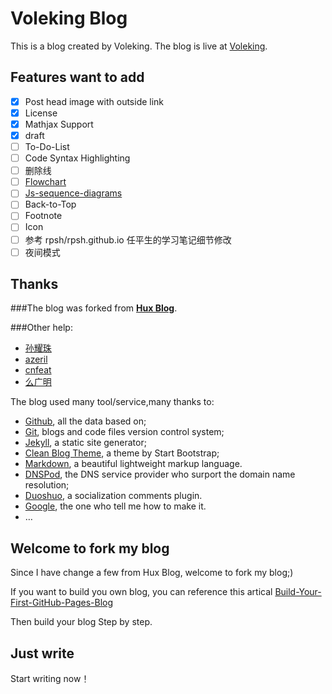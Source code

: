 # Voleking Blog

This is a blog created by Voleking. The blog is live at [Voleking](https://voleking.github.io/).

## Features want to add

- [x] Post head image with outside link
- [x] License
- [x] Mathjax Support
- [x] draft
- [ ] To-Do-List
- [ ] Code Syntax Highlighting
- [ ] 删除线
- [ ] [Flowchart](http://adrai.github.io/flowchart.js/)
- [ ] [Js-sequence-diagrams](http://bramp.github.io/js-sequence-diagrams/)
- [ ] Back-to-Top
- [ ] Footnote
- [ ] Icon
- [ ] 参考 rpsh/rpsh.github.io 任平生的学习笔记细节修改
- [ ] 夜间模式

## Thanks 

###The blog was forked from **[Hux Blog](http://huangxuan.me)**.  

###Other help:

+ [孙耀珠](http://blog.yzyzsun.me)
+ [azeril](http://azeril.me)
+ [cnfeat](http://cnfeat.com)
+ [么广明](http://yaoguangming.com)

The blog used many tool/service,many thanks to:

* [Github](https://github.com/), all the data based on;
* [Git](https://git-scm.com/), blogs and code files version control system;
* [Jekyll](http://jekyllrb.com/), a static site generator;
* [Clean Blog Theme](https://github.com/IronSummitMedia/startbootstrap-clean-blog-jekyll), a theme by Start Bootstrap;
* [Markdown](https://daringfireball.net/projects/markdown/), a beautiful lightweight markup language.
* [DNSPod](https://www.dnspod.cn/), the DNS service provider who surport the domain name resolution;
* [Duoshuo](http://duoshuo.com/), a socialization comments plugin.
* [Google](http://google.com), the one who tell me how to make it.
* …

## Welcome to fork my blog

Since I have change a few from Hux Blog, welcome to fork my blog;)

If you want to build you own blog, you can reference this artical
[Build-Your-First-GitHub-Pages-Blog](http://azeril.me/blog/Build-Your-First-GitHub-Pages-Blog.html)

Then build your blog Step by step.

## Just write

Start writing now！